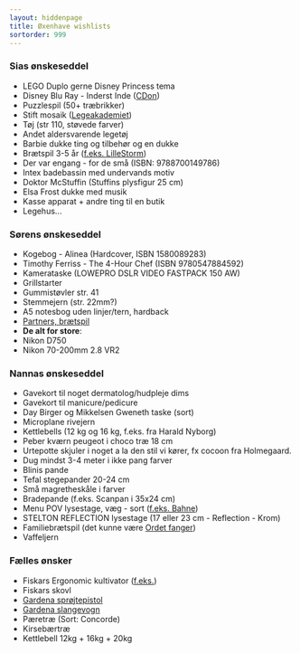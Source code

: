 ```yaml
---
layout: hiddenpage
title: Øxenhave wishlists
sortorder: 999
---
```


### Sias ønskeseddel

- LEGO Duplo gerne Disney Princess tema
- Disney Blu Ray - Inderst Inde ([CDon](http://cdon.dk/film/inderst_inde_(blu-ray)-34874014))
- Puzzlespil (50+ træbrikker)
- Stift mosaik ([Legeakademiet](http://www.legeakademiet.dk/pi/Stiftmosaik-Mix-10-15-20mm-280-stifter_1248080_60295.aspx))
- Tøj (str 110, støvede farver)
- Andet aldersvarende legetøj
- Barbie dukke ting og tilbehør og en dukke
- Brætspil 3-5 år ([f.eks. LilleStorm](http://www.bog-ide.dk/braetspil/til-hele-familien/lillestorm-i-toejskabet/p-313129/#!313129))
- Der var engang - for de små (ISBN: 9788700149786)
- Intex badebassin med undervands motiv
- Doktor McStuffin (Stuffins plysfigur 25 cm)
- Elsa Frost dukke med musik
- Kasse apparat + andre ting til en butik
- Legehus...

### Sørens ønskeseddel

- Kogebog - Alinea (Hardcover, ISBN 1580089283)
- Timothy Ferriss - The 4-Hour Chef (ISBN 9780547884592)
- Kamerataske (LOWEPRO DSLR VIDEO FASTPACK 150 AW)
- Grillstarter
- Gummistøvler str. 41
- Stemmejern (str. 22mm?)
- A5 notesbog uden linjer/tern, hardback
- [Partners, brætspil](http://www.bog-ide.dk/braetspil/til-hele-familien/partners/p-140951/)
- **De alt for store**:
- Nikon D750
- Nikon 70-200mm 2.8 VR2

### Nannas ønskeseddel

- Gavekort til noget dermatolog/hudpleje dims
- Gavekort til manicure/pedicure
- Day Birger og Mikkelsen Gweneth taske (sort)
- Microplane rivejern
- Kettlebells (12 kg og 16 kg, f.eks. fra Harald Nyborg) 
- Peber kværn peugeot i choco træ 18 cm
- Urtepotte skjuler i noget a la den stil vi kører, fx cocoon fra Holmegaard. 
- Dug mindst 3-4 meter i ikke pang farver
- Blinis pande
- Tefal stegepander 20-24 cm
- Små magretheskåle i farver
- Bradepande (f.eks. Scanpan i 35x24 cm)
- Menu POV lysestage, væg - sort ([f.eks. Bahne](http://www.bahne.dk/menu-pov-lysestage-vaeg-sort.html))
- STELTON REFLECTION lysestage (17 eller 23 cm - Reflection - Krom)
- Familiebrætspil (det kunne være [Ordet fanger](http://www.bog-ide.dk/braetspil/til-hele-familien/ordet-fanger/p-332324/#!332324))
- Vaffeljern

### Fælles ønsker

- Fiskars Ergonomic kultivator ([f.eks.](http://www.bauhaus.dk/kultivator-ergonomic-fiskars.html))
- Fiskars skovl
- [Gardena sprøjtepistol](http://www.bauhaus.dk/haven/haveartikler/vandingsartikler/sprojtepistol-comfort-gardena.html)
- [Gardena slangevogn](http://www.bauhaus.dk/haven/haveartikler/vandingsartikler/slangevogn-60hg-m-30m-slange-gardena.html)
- Pæretræ (Sort: Concorde)
- Kirsebærtræ
- Kettlebell 12kg + 16kg + 20kg